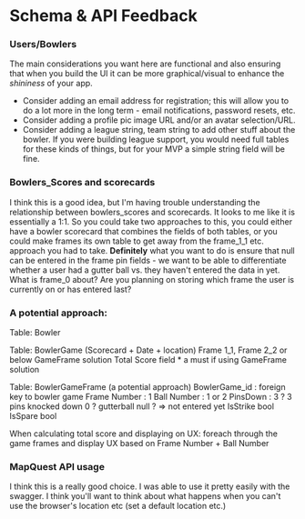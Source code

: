 # Schema & API Feedback

### Users/Bowlers
The main considerations you want here are functional and also ensuring that when you build the UI it can be more graphical/visual to enhance the _shininess_ of your app.

 - Consider adding an email address for registration; this will allow you to do a lot more in the long term - email notifications, password resets, etc.
 - Consider adding a profile pic image URL and/or an avatar selection/URL.
 - Consider adding a league string, team string to add other stuff about the bowler. If you were building league support, you would need full tables for these kinds of things, but for your MVP a simple string field will be fine.

 ### Bowlers_Scores and scorecards

 I think this is a good idea, but I'm having trouble understanding the relationship between bowlers_scores and scorecards. It looks to me like it is essentially a 1:1.
 So you could take two approaches to this, you could either have a bowler scorecard that combines the fields of both tables, or you could make frames its own table to get away from the frame_1_1 etc. approach you had to take.
 **Definitely** what you want to do is ensure that null can be entered in the frame pin fields - we want to be able to differentiate whether a user had a gutter ball vs. they haven't entered the data in yet. What is frame_0 about? Are you planning on storing which frame the user is currently on or has entered last?

### A potential approach:
Table: Bowler 

Table: BowlerGame (Scorecard + Date + location)
Frame 1_1, Frame 2_2 or below GameFrame solution
Total Score field * a must if using GameFrame solution

Table: BowlerGameFrame (a potential approach)
   BowlerGame_id : foreign key to bowler game
   Frame Number : 1
   Ball Number : 1 or 2
   PinsDown : 3 ? 3 pins knocked down 0 ? gutterball null ? => not entered yet
   IsStrike bool
   IsSpare bool

When calculating total score and displaying on UX:
foreach through the game frames and display UX based on Frame Number + Ball Number


### MapQuest API usage

I think this is a really good choice. I was able to use it pretty easily with the swagger. I think you'll want to think about what happens when you can't use the browser's location etc (set a default location etc.)